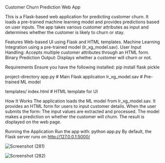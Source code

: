 Customer Churn Prediction Web App

																															 
This is a Flask-based web application for predicting customer churn. 
It loads a pre-trained machine learning model and provides predictions based on user inputs. 
The app takes various customer attributes as input and determines whether the customer is likely to churn or stay.



Features
Web-based UI using Flask and HTML templates.
Machine Learning Integration using a pre-trained model (lr_xg_model.sav).
User Input Handling: Accepts multiple customer attributes through an HTML form.
Binary Prediction Output: Displays whether a customer will churn or not.


Requirements
Ensure you have the following installed:
pip install flask pickle

project-directory
app.py                   # Main Flask application
lr_xg_model.sav          # Pre-trained ML model


templates/
index.html           # HTML template for UI

How It Works
The application loads the ML model from lr_xg_model.sav.
It provides an HTML form for users to input customer details.
When the user submits the form:
The input values are extracted and processed.
The model makes a prediction on whether the customer will churn.
The result is displayed on the web page.


Running the Application
Run the app with:
python app.py
By default, the Flask server runs on http://127.0.0.1:5000/

![Screenshot (281)](https://github.com/user-attachments/assets/2f969d1e-1041-472d-bf44-debf764f65a4)


![Screenshot (282)](https://github.com/user-attachments/assets/cd5affab-60dd-4433-b7ce-49ee95ef2ae9)



